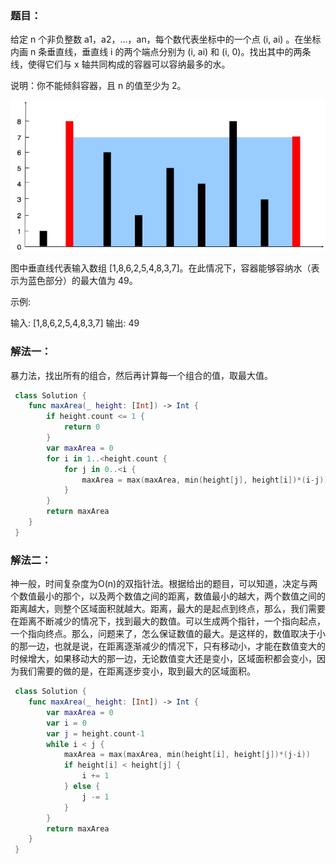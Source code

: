 ### 题目：

给定 n 个非负整数 a1，a2，...，an，每个数代表坐标中的一个点 (i, ai) 。在坐标内画 n 条垂直线，垂直线 i 的两个端点分别为 (i, ai) 和 (i, 0)。找出其中的两条线，使得它们与 x 轴共同构成的容器可以容纳最多的水。

说明：你不能倾斜容器，且 n 的值至少为 2。

![maxArea](Images/maxArea.jpg)

图中垂直线代表输入数组 [1,8,6,2,5,4,8,3,7]。在此情况下，容器能够容纳水（表示为蓝色部分）的最大值为 49。

 示例:

 输入: [1,8,6,2,5,4,8,3,7]
 输出: 49

### 解法一：

暴力法，找出所有的组合，然后再计算每一个组合的值，取最大值。

```swift
 class Solution {
    func maxArea(_ height: [Int]) -> Int {
        if height.count <= 1 {
            return 0
        }
        var maxArea = 0
        for i in 1..<height.count {
            for j in 0..<i {
                maxArea = max(maxArea, min(height[j], height[i])*(i-j))
            }
        }
        return maxArea
    }
 }
```

### 解法二：

神一般，时间复杂度为O(n)的双指针法。根据给出的题目，可以知道，决定与两个数值最小的那个，以及两个数值之间的距离，数值最小的越大，两个数值之间的距离越大，则整个区域面积就越大。距离，最大的是起点到终点，那么，我们需要在距离不断减少的情况下，找到最大的数值。可以生成两个指针，一个指向起点，一个指向终点。那么，问题来了，怎么保证数值的最大。是这样的，数值取决于小的那一边，也就是说，在距离逐渐减少的情况下，只有移动小，才能在数值变大的时候增大，如果移动大的那一边，无论数值变大还是变小，区域面积都会变小，因为我们需要的做的是，在距离逐步变小，取到最大的区域面积。

```swift
 class Solution {
    func maxArea(_ height: [Int]) -> Int {
        var maxArea = 0
        var i = 0
        var j = height.count-1
        while i < j {
            maxArea = max(maxArea, min(height[i], height[j])*(j-i))
            if height[i] < height[j] {
                i += 1
            } else {
                j -= 1
            }
        }
        return maxArea
    }
 }
```
